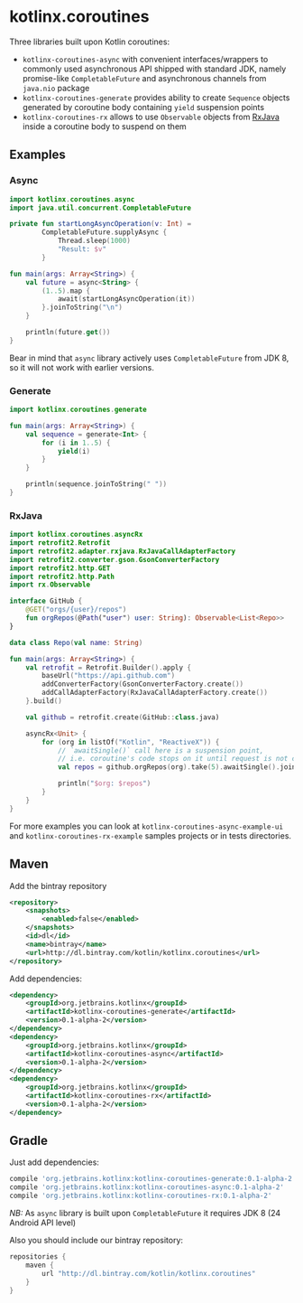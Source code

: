 # kotlinx.coroutines
Three libraries built upon Kotlin coroutines:
* `kotlinx-coroutines-async` with convenient interfaces/wrappers to commonly
used asynchronous API shipped with standard JDK, namely promise-like `CompletableFuture`
and asynchronous channels from `java.nio` package
* `kotlinx-coroutines-generate` provides ability to create `Sequence` objects
generated by coroutine body containing `yield` suspension points
* `kotlinx-coroutines-rx` allows to use `Observable` objects from
[RxJava](https://github.com/ReactiveX/RxJava) inside a coroutine body to suspend on them

## Examples
### Async
```kotlin
import kotlinx.coroutines.async
import java.util.concurrent.CompletableFuture

private fun startLongAsyncOperation(v: Int) =
        CompletableFuture.supplyAsync {
            Thread.sleep(1000)
            "Result: $v"
        }

fun main(args: Array<String>) {
    val future = async<String> {
        (1..5).map {
            await(startLongAsyncOperation(it))
        }.joinToString("\n")
    }

    println(future.get())
}
```

Bear in mind that `async` library actively uses `CompletableFuture` from JDK 8, so
it will not work with earlier versions.

### Generate
```kotlin
import kotlinx.coroutines.generate

fun main(args: Array<String>) {
    val sequence = generate<Int> {
        for (i in 1..5) {
            yield(i)
        }
    }

    println(sequence.joinToString(" "))
}
```

### RxJava
```kotlin
import kotlinx.coroutines.asyncRx
import retrofit2.Retrofit
import retrofit2.adapter.rxjava.RxJavaCallAdapterFactory
import retrofit2.converter.gson.GsonConverterFactory
import retrofit2.http.GET
import retrofit2.http.Path
import rx.Observable

interface GitHub {
    @GET("orgs/{user}/repos")
    fun orgRepos(@Path("user") user: String): Observable<List<Repo>>
}

data class Repo(val name: String)

fun main(args: Array<String>) {
    val retrofit = Retrofit.Builder().apply {
        baseUrl("https://api.github.com")
        addConverterFactory(GsonConverterFactory.create())
        addCallAdapterFactory(RxJavaCallAdapterFactory.create())
    }.build()

    val github = retrofit.create(GitHub::class.java)

    asyncRx<Unit> {
        for (org in listOf("Kotlin", "ReactiveX")) {
            // `awaitSingle()` call here is a suspension point,
            // i.e. coroutine's code stops on it until request is not completed
            val repos = github.orgRepos(org).take(5).awaitSingle().joinToString()

            println("$org: $repos")
        }
    }
}
```

For more examples you can look at `kotlinx-coroutines-async-example-ui`
and `kotlinx-coroutines-rx-example` samples projects or in tests directories.

## Maven

Add the bintray repository

```xml
<repository>
    <snapshots>
        <enabled>false</enabled>
    </snapshots>
    <id>dl</id>
    <name>bintray</name>
    <url>http://dl.bintray.com/kotlin/kotlinx.coroutines</url>
</repository>
```

Add dependencies:

```xml
<dependency>
    <groupId>org.jetbrains.kotlinx</groupId>
    <artifactId>kotlinx-coroutines-generate</artifactId>
    <version>0.1-alpha-2</version>
</dependency>
<dependency>
    <groupId>org.jetbrains.kotlinx</groupId>
    <artifactId>kotlinx-coroutines-async</artifactId>
    <version>0.1-alpha-2</version>
</dependency>
<dependency>
    <groupId>org.jetbrains.kotlinx</groupId>
    <artifactId>kotlinx-coroutines-rx</artifactId>
    <version>0.1-alpha-2</version>
</dependency>
```

## Gradle

Just add dependencies:

```groovy
compile 'org.jetbrains.kotlinx:kotlinx-coroutines-generate:0.1-alpha-2'
compile 'org.jetbrains.kotlinx:kotlinx-coroutines-async:0.1-alpha-2'
compile 'org.jetbrains.kotlinx:kotlinx-coroutines-rx:0.1-alpha-2'
```

*NB:* As `async` library is built upon `CompletableFuture` it requires JDK 8 (24 Android API level)

Also you should include our bintray repository:

```groovy
repositories {
    maven {
        url "http://dl.bintray.com/kotlin/kotlinx.coroutines"
    }
}
```
